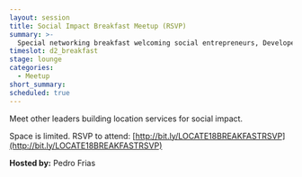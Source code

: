 ```yaml
---
layout: session
title: Social Impact Breakfast Meetup (RSVP)
summary: >-
  Special networking breakfast welcoming social entrepreneurs, Developer Network members, civic hackers, open data advocates, and impact investors. Hosted by Pedro Frias, Director of Inside Sales at Hustle, a one-to-one text messaging platform that scales and humanizes the way that organizations communicate with people. <a href="https://hustle.com">https://hustle.com</a>
timeslot: d2_breakfast
stage: lounge
categories:
  - Meetup
short_summary: 
scheduled: true
---
```


Meet other leaders building location services for social impact.

Space is limited. RSVP to attend: [http://bit.ly/LOCATE18BREAKFASTRSVP](http://bit.ly/LOCATE18BREAKFASTRSVP)

**Hosted by:** Pedro Frias
